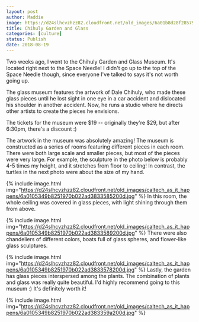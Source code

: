 ```yaml
---
layout: post
author: Maddie
image: https://d24slhcvzhzz82.cloudfront.net/old_images/6a01b8d28f2857970c022ad35d235b200c-pi.jpg
title: Chihuly Garden and Glass
categories: [culture]
status: Publish
date: 2018-08-19
---
```


Two weeks ago, I went to the Chihuly Garden and Glass Museum. It's located right next to the Space Needle! I didn't go up to the top of the Space Needle though, since everyone I've talked to says it's not worth going up.

The glass museum features the artwork of Dale Chihuly, who made these glass pieces until he lost sight in one eye in a car accident and dislocated his shoulder in another accident. Now, he runs a studio where he directs other artists to create the pieces he envisions.

The tickets for the museum were $19 -- originally they're $29, but after 6:30pm, there's a discount :)

The artwork in the museum was absolutely amazing! The museum is constructed as a series of rooms featuring different pieces in each room. There were both large scale and smaller pieces, but most of the pieces were very large. For example, the sculpture in the photo below is probably 4-5 times my height, and it stretches from floor to ceiling! In contrast, the turtles in the next photo were about the size of my hand.


{% include image.html img="https://d24slhcvzhzz82.cloudfront.net/old_images/caltech_as_it_happens/6a0105349b8251970b022ad3833585200d.jpg" %}
In this room, the whole ceiling was covered in glass pieces, with light shining through them from above.


{% include image.html img="https://d24slhcvzhzz82.cloudfront.net/old_images/caltech_as_it_happens/6a0105349b8251970b022ad3833589200d.jpg" %}
There were also chandeliers of different colors, boats full of glass spheres, and flower-like glass sculptures.


{% include image.html img="https://d24slhcvzhzz82.cloudfront.net/old_images/caltech_as_it_happens/6a0105349b8251970b022ad3833578200d.jpg" %}
Lastly, the garden has glass pieces interspersed among the plants. The combination of plants and glass was really quite beautiful. I'd highly recommend going to this museum :) It's definitely worth it!


{% include image.html img="https://d24slhcvzhzz82.cloudfront.net/old_images/caltech_as_it_happens/6a0105349b8251970b022ad383359a200d.jpg" %}

